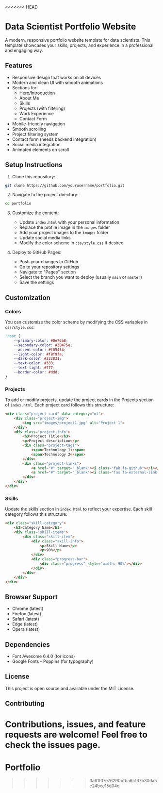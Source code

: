 <<<<<<< HEAD
# Data Scientist Portfolio Website

A modern, responsive portfolio website template for data scientists. This template showcases your skills, projects, and experience in a professional and engaging way.

## Features

- Responsive design that works on all devices
- Modern and clean UI with smooth animations
- Sections for:
  - Hero/Introduction
  - About Me
  - Skills
  - Projects (with filtering)
  - Work Experience
  - Contact Form
- Mobile-friendly navigation
- Smooth scrolling
- Project filtering system
- Contact form (needs backend integration)
- Social media integration
- Animated elements on scroll

## Setup Instructions

1. Clone this repository:
```bash
git clone https://github.com/yourusername/portfolio.git
```

2. Navigate to the project directory:
```bash
cd portfolio
```

3. Customize the content:
   - Update `index.html` with your personal information
   - Replace the profile image in the `images` folder
   - Add your project images to the `images` folder
   - Update social media links
   - Modify the color scheme in `css/style.css` if desired

4. Deploy to GitHub Pages:
   - Push your changes to GitHub
   - Go to your repository settings
   - Navigate to "Pages" section
   - Select the branch you want to deploy (usually `main` or `master`)
   - Save the settings

## Customization

### Colors
You can customize the color scheme by modifying the CSS variables in `css/style.css`:
```css
:root {
    --primary-color: #0e76a8;
    --secondary-color: #30475e;
    --accent-color: #f05454;
    --light-color: #f8f9fa;
    --dark-color: #222831;
    --text-color: #333;
    --text-light: #777;
    --border-color: #ddd;
}
```

### Projects
To add or modify projects, update the project cards in the Projects section of `index.html`. Each project card follows this structure:
```html
<div class="project-card" data-category="ml">
    <div class="project-img">
        <img src="images/project1.jpg" alt="Project 1">
    </div>
    <div class="project-info">
        <h3>Project Title</h3>
        <p>Project description</p>
        <div class="project-tags">
            <span>Technology 1</span>
            <span>Technology 2</span>
        </div>
        <div class="project-links">
            <a href="#" target="_blank"><i class="fab fa-github"></i></a>
            <a href="#" target="_blank"><i class="fas fa-external-link-alt"></i></a>
        </div>
    </div>
</div>
```

### Skills
Update the skills section in `index.html` to reflect your expertise. Each skill category follows this structure:
```html
<div class="skill-category">
    <h3>Category Name</h3>
    <div class="skill-items">
        <div class="skill-item">
            <div class="skill-info">
                <p>Skill Name</p>
                <p>90%</p>
            </div>
            <div class="progress-bar">
                <div class="progress" style="width: 90%"></div>
            </div>
        </div>
    </div>
</div>
```

## Browser Support

- Chrome (latest)
- Firefox (latest)
- Safari (latest)
- Edge (latest)
- Opera (latest)

## Dependencies

- Font Awesome 6.4.0 (for icons)
- Google Fonts - Poppins (for typography)

## License

This project is open source and available under the MIT License.

## Contributing

Contributions, issues, and feature requests are welcome! Feel free to check the issues page. 
=======
# Portfolio
>>>>>>> 3a61f07e76290bfba6c167b30da5e24bee15d04d
